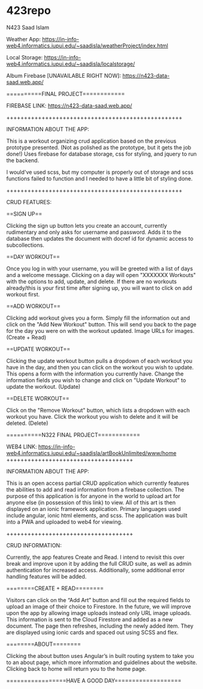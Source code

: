 # 423repo
 N423 Saad Islam

Weather App: https://in-info-web4.informatics.iupui.edu/~saadisla/weatherProject/index.html

Local Storage: https://in-info-web4.informatics.iupui.edu/~saadisla/localstorage/

Album Firebase [UNAVAILABLE RIGHT NOW]: https://n423-data-saad.web.app/


==========FINAL PROJECT============


FIREBASE LINK: https://n423-data-saad.web.app/


++++++++++++++++++++++++++++++++++++++++++++++++++


INFORMATION ABOUT THE APP: 


This is a workout organizing crud application based on the previous prototype presented.
(Not as polished as the prototype, but it gets the job done!)
Uses firebase for database storage, css for styling, and jquery to run the backend.


I would've used scss, but my computer is properly out of storage and scss functions failed to function and I needed to have a little bit of styling done. 


++++++++++++++++++++++++++++++++++++++++++++++++++


CRUD FEATURES: 


==SIGN UP== 


Clicking the sign up button lets you create an account, currently rudimentary and only asks for username and password. Adds it to the database then updates the document with docref id for dynamic access to subcollections. 


==DAY WORKOUT==


Once you log in with your username, you will be greeted with a list of days and a welcome message. Clicking on a day will open "XXXXXXX Workouts" with the options to add, update, and delete. If there are no workouts already/this is your first time after signing up, you will want to click on add workout first.


==ADD WORKOUT==


Clicking add workout gives you a form. Simply fill the information out and click on the "Add New Workout" button. This will send you back to the page for the day you were on with the workout updated. Image URLs for images. (Create + Read)


==UPDATE WORKOUT==


Clicking the update workout button pulls a dropdown of each workout you have in the day, and then you can click on the workout you wish to update. This opens a form with the information you currently have. Change the information fields you wish to change and click on "Update Workout" to update the workout. (Update)


==DELETE WORKOUT==


Click on the "Remove Workout" button, which lists a dropdown with each workout you have. Click the workout you wish to delete and it will be deleted. (Delete)

==========N322 FINAL PROJECT============


WEB4 LINK: https://in-info-web4.informatics.iupui.edu/~saadisla/artBookUnlimited/www/home
++++++++++++++++++++++++++++++++++++


INFORMATION ABOUT THE APP:


This is an open access partial CRUD application which currently features the abilities to add and read information from a firebase collection. The purpose of this application is for anyone in the world to upload art for anyone else (in possession of this link) to view. All of this art is then displayed on an ionic framework application. Primary languages used include angular, ionic html elements, and scss. The application was built into a PWA and uploaded to web4 for viewing. 


++++++++++++++++++++++++++++++++++++


CRUD INFORMATION: 


Currently, the app features Create and Read. I intend to revisit this over break and improve upon it by adding the full CRUD suite, as well as admin authentication for increased access. Additionally, some additional error handling features will be added.


========CREATE + READ========


Visitors can click on the “Add Art” button and fill out the required fields to upload an image of their choice to Firestore. In the future, we will improve upon the app by allowing image uploads instead only URL image uploads. This information is sent to the Cloud Firestore and added as a new document. The page then refreshes, including the newly added item. They are displayed using ionic cards and spaced out using SCSS and flex.


========ABOUT========


Clicking the about button uses Angular’s in built routing system to take you to an about page, which more information and guidelines about the website. Clicking back to home will return you to the home page.


=================HAVE A GOOD DAY===================